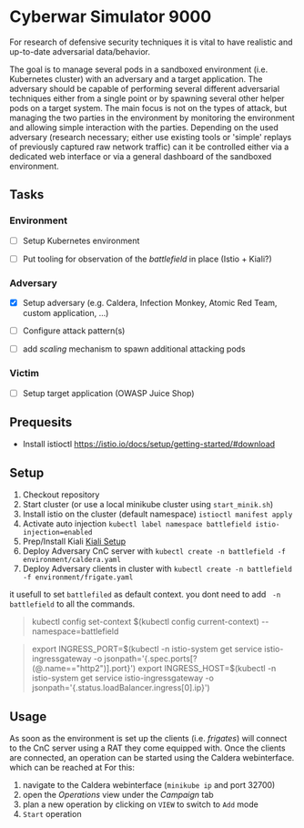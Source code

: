 # Cyberwar Simulator 9000

For research of defensive security techniques it is vital to have realistic and up-to-date adversarial data/behavior.

The goal is to manage several pods in a sandboxed environment (i.e. Kubernetes cluster) with an adversary and a target application.
The adversary should be capable of performing several different adversarial techniques either from a single point or by spawning several other helper pods on a target system. 
The main focus is not on the types of attack, but managing the two parties in the environment by monitoring the environment and allowing simple interaction with the parties.
Depending on the used adversary (research necessary; either use existing tools or 'simple' replays of previously captured raw network traffic) can it be controlled either via a dedicated web interface or via a general dashboard of the sandboxed environment.


## Tasks

### Environment

- [ ] Setup Kubernetes environment 
- [ ] Put tooling for observation of the _battlefield_ in place (Istio + Kiali?)


### Adversary

- [x] Setup adversary (e.g. Caldera, Infection Monkey, Atomic Red Team, custom application, ...)
- [ ] Configure attack pattern(s)
- [ ] add _scaling_ mechanism to spawn additional attacking pods


### Victim

- [ ] Setup target application (OWASP Juice Shop)


## Prequesits 

* Install istioctl https://istio.io/docs/setup/getting-started/#download


## Setup


1. Checkout repository
2. Start cluster (or use a local minikube cluster using `start_minik.sh`)
3. Install istio on the cluster (default namespace) `istioctl manifest apply`
4. Activate auto injection `kubectl label namespace battlefield istio-injection=enabled`
5. Prep/Install Kiali [Kiali Setup](./kiali_setup.md)
6. Deploy Adversary CnC server with `kubectl create -n battlefield -f environment/caldera.yaml`
7. Deploy Adversary clients in cluster with `kubectl create -n battlefield -f environment/frigate.yaml`

it usefull to set `battlefiled` as default context. you dont need to add ` -n battlefield` to all the commands.

 > kubectl config set-context $(kubectl config current-context) --namespace=battlefield

  > export INGRESS_PORT=$(kubectl -n istio-system get service istio-ingressgateway -o jsonpath='{.spec.ports[?(@.name=="http2")].port}')
  > export INGRESS_HOST=$(kubectl -n istio-system get service istio-ingressgateway -o jsonpath='{.status.loadBalancer.ingress[0].ip}')

## Usage

As soon as the environment is set up the clients (i.e. _frigates_) will connect to the CnC server using a RAT they come equipped with.
Once the clients are connected, an operation can be started using the Caldera webinterface. which can be reached at 
For this:
 1. navigate to the Caldera webinterface (`minikube ip` and port 32700)
 2. open the _Operations_ view under the _Campaign_ tab
 3. plan a new operation by clicking on `VIEW` to switch to `Add` mode
 4. `Start` operation



